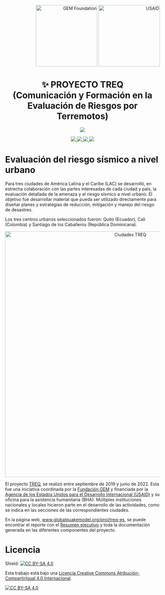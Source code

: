 <div align='right'>
  <img src="https://upload.wikimedia.org/wikipedia/commons/thumb/5/5b/Global_Earthquake_Model_Logo.png/440px-Global_Earthquake_Model_Logo.png" alt="GEM Foundation" width="200"/>
  <img src="https://upload.wikimedia.org/wikipedia/commons/1/17/USAID-Identity.svg" alt="USAID" width="200"/>
</div>

<div align='center'>

  # ✨ PROYECTO TREQ <br/> (Comunicación y Formación en la Evaluación de Riesgos por Terremotos)

<p align="center">
<a href='https://globalquakemodel.org/proj/treq-es'>
<img src='https://img.shields.io/badge/www.globalquakemodel.org/proj/treq-grey?style=for-the-badge'>
</a>
</p>
  
<a href='Quito'>
<img src='https://img.shields.io/badge/QUITO-blue?style=for-the-badge'>
</a>

<a href='Cali'>
<img src='https://img.shields.io/badge/CALI-green?style=for-the-badge'>
</a>


<a href='Santiago'>
<img src='https://img.shields.io/badge/SANTIAGO_DLC-yellow?style=for-the-badge'>
</a>

<a href='https://github.com/gem/treq-riesgo-urbano#licencia'>
<img src='https://img.shields.io/badge/LICENCIA-orange?style=for-the-badge'>
</a>

</div>

# Evaluación del riesgo sísmico a nivel urbano

Para tres ciudades de América Latina y el Caribe (LAC) se desarrolló, en estrecha colaboración con las partes interesadas de cada ciudad y país, la evaluación detallada de la amenaza y el riesgo sísmico a nivel urbano. El objetivo fue desarrollar material que pueda ser utilizado directamente para diseñar planes y estrategias de reducción, mitigación y manejo del riesgo de desastres.

Los tres centros urbanos seleccionados fueron: Quito (Ecuador), Cali (Colombia) y Santiago de los Caballeros (República Dominicana).

<p align="center">
  <img src="https://static.wixstatic.com/media/1dcea4_98941166bfd645258d595a759793229e~mv2.png/v1/fill/w_824,h_460,al_c,q_90,usm_0.66_1.00_0.01,enc_auto/1dcea4_98941166bfd645258d595a759793229e~mv2.png" alt="Ciudades TREQ" width="800">
</p>

El proyecto [TREQ](https://www.globalquakemodel.org/proj/treq-es), se realizó entre septiembre de 2019 y junio de 2022. Esta fue una iniciativa coordinada por la [Fundación GEM](https://www.globalquakemodel.org/) y financiada por la [Agencia de los Estados Unidos para el Desarrollo Internacional (USAID)](https://www.usaid.gov/) y su oficina para la asistencia humanitaria (BHA). Múltiples instituciones nacionales y locales hicieron parte en el desarrollo de las actividades, como se indica en las secciones de las correspondientes ciudades.


En la página web, www.globalquakemodel.org/proj/treq-es, se puede encontrar el reporte con el [Resumen ejecutivo](https://www.globalquakemodel.org/proj/treq?tab=publications) y toda la documentación generada en las diferentes componentes del proyecto.


# Licencia
Shield: [![CC BY-SA 4.0][cc-by-sa-shield]][cc-by-sa]

Esta trabajo está bajo una
[Licencia Creative Commons Atribución-CompartirIgual 4.0 Internacional][cc-by-sa].

[![CC BY-SA 4.0][cc-by-sa-image]][cc-by-sa]

[cc-by-sa]: https://creativecommons.org/licenses/by-sa/4.0/deed.es
[cc-by-sa-image]: https://licensebuttons.net/l/by-sa/4.0/88x31.png
[cc-by-sa-shield]: https://img.shields.io/badge/License-CC%20BY--SA%204.0-lightgrey.svg
